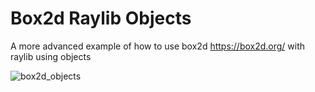 # Box2d Raylib Objects
A more advanced example of how to use box2d https://box2d.org/ with raylib using objects

![box2d_objects](https://user-images.githubusercontent.com/322174/155657154-b13f5fa7-2f18-43ce-a647-deb2cebff826.gif)

